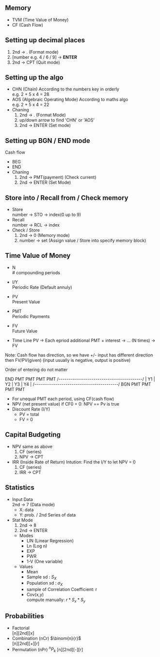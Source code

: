 ## Memory
* TVM (Time Value of Money)
* CF (Cash Flow)

## Setting up decimal places
1. 2nd -> . (Format mode)
2. [number e.g. 4 / 6 / 9] -> **ENTER**
3. 2nd -> CPT (Quit mode)

## Setting up the algo
* CHN (Chain)
  According to the numbers key in orderly  
  e.g. 2 + 5 x 4 = 28
* AOS (Algebraic Operating Mode)
  According to maths algo  
  e.g. 2 + 5 x 4 = 22
* Chaning
  1. 2nd -> . (Format Mode)
  2. up/down arrow to find 'CHN' or 'AOS'
  3. 2nd -> ENTER (Set mode)

## Setting up BGN / END mode
Cash flow 
* BEG 
* END
* Chaning 
  1. 2nd -> PMT(payment) (Check current)
  2. 2nd -> ENTER (Set Mode)

## Store into / Recall from / Check memory
* Store  
  number -> STO -> index(0 up to 9) 
* Recall  
  number -> RCL -> index
* Check / Store  
  1. 2nd -> 0 (Memory mode)  
  2. number -> set (Assign value / Store into specify memory block)

## Time Value of Money
* N  
  \# compounding periods
* I/Y  
  Periodic Rate (Default annuly)
* PV  
  Present Value
* PMT  
  Periodic Payments
* FV  
  Future Value

* Time Line
PV -> Each epriod additional PMT + interest -> ... (N times) -> FV

Note: Cash flow has direction, so we have +/-
input has different direction then FV/PV(given) 
(input usually is negative, output is positive)

Order of entering do not matter

END       PMT        PMT        PMT        PMT
/-------------------------------------------/
|    Y1    |    Y2    |    Y3    |    Y4    |
/-------------------------------------------/
BGN PMT   PMT        PMT        PMT        

* For unequal PMT each period, using CF(cash flow)
* NPV (net present value)
  if CF0 = 0:
    NPV == Pv is true
* Discount Rate (I/Y)
  * PV = total
  * FV = 0

## Capital Budgeting
* NPV same as above
  1. CF (series)
  2. NPV -> CPT
* IRR (Inside Rate of Return)
  Intution: Find the I/Y to let NPV = 0
  1. CF (series)
  2. IRR -> CPT

## Statistics
* Input Data  
  2nd -> 7 (Data mode)
  * X: data
  * Y: prob. / 2nd Series of data
* Stat Mode  
  1. 2nd -> 8
  2. 2nd -> ENTER 
  * Modes
    * LIN (Linear Regression)
    * Ln (Log n)
    * EXP 
    * PWR
    * 1-V (One variable)
  * Values
    * Mean
    * Sample sd : $S_X$
    * Population sd : $\sigma_X$
    * sample of Correlation Coefficient: r
    * Cov(x,y)  
      compute manually: $r * S_x * S_y$

## Probabilities
* Factorial  
   [n][2nd][x]
* Combination (nCr) $\binom{n}{r}$  
   [n][2nd][+][r]
* Permutation (nPr) $^nP_k$
   [n][2nd][-][r]